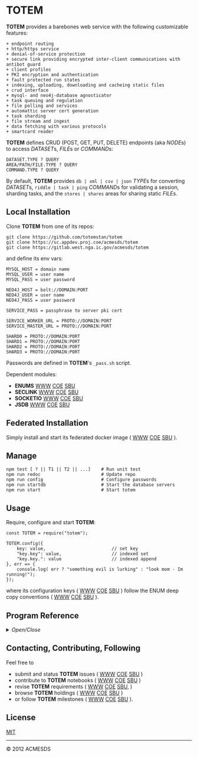 # TOTEM

**TOTEM** provides a barebones web service with the following customizable features:

	+ endpoint routing
	+ http/https service
	+ denial-of-service protection
	+ secure link providing encrypted inter-client communications with antibot guard
	+ client profiles 
	+ PKI encryption and authentication
	+ fault protected run states
	+ indexing, uploading, downloading and cacheing static files
	+ crud interface
	+ mysql- and neo4j-database agnosticator
	+ task queuing and regulation
	+ file polling and services
	+ automattic server cert generation
	+ task sharding
	+ file stream and ingest
	+ data fetching with various protocols
	+ smartcard reader
  
**TOTEM** defines CRUD (POST, GET, PUT, DELETE) endpoints (aka *NODE*s) to access *DATASET*s, 
*FILE*s or *COMMAND*s:

	DATASET.TYPE ? QUERY
	AREA/PATH/FILE.TYPE ? QUERY
	COMMAND.TYPE ? QUERY

By default, **TOTEM** provides `db | xml | csv | json` *TYPE*s for converting *DATASET*s, 
`riddle | task | ping` *COMMAND*s for validating a session, sharding tasks,
and the `stores | shares` areas for sharing static *FILE*s.

## Local Installation

Clone **TOTEM** from one of its repos:

	git clone https://github.com/totemstan/totem
	git clone https://sc.appdev.proj.coe/acmesds/totem
	git clone https://gitlab.west.nga.ic.gov/acmesds/totem

and define its env vars:

	MYSQL_HOST = domain name
	MYSQL_USER = user name
	MYSQL_PASS = user password
	
	NEO4J_HOST = bolt://DOMAIN:PORT
	NEO4J_USER = user name
	NEO4J_PASS = user password

	SERVICE_PASS = passphrase to server pki cert
	
	SERVICE_WORKER_URL = PROTO://DOMAIN:PORT
	SERVICE_MASTER_URL = PROTO://DOMAIN:PORT
	
	SHARD0 = PROTO://DOMAIN:PORT
	SHARD1 = PROTO://DOMAIN:PORT
	SHARD2 = PROTO://DOMAIN:PORT
	SHARD3 = PROTO://DOMAIN:PORT

Passwords are defined in **TOTEM**'s `_pass.sh` script.

Dependent modules:

+ **ENUMS** [WWW](https://github.com/totemstan/enums)  [COE](https://sc.appdev.proj.coe/acmesds/enums)  [SBU](https://gitlab.west.nga.ic.gov/acmesds/enums)  
+ **SECLINK** [WWW](https://github.com/totemstan/securelink)  [COE](https://sc.appdev.proj.coe/acmesds/securelink)  [SBU](https://gitlab.west.nga.ic.gov/acmesds/securelink)  
+ **SOCKETIO** [WWW](https://github.com/totemstan/socketio)  [COE](https://sc.appdev.proj.coe/acmesds/socketio)  [SBU](https://gitlab.west.nga.ic.gov/acmesds/socketio)  
+ **JSDB** [WWW](https://github.com/totemstan/jsdb)  [COE](https://sc.appdev.proj.coe/acmesds/jsdb)  [SBU](https://gitlab.west.nga.ic.gov/acmesds/jsdb)  

## Federated Installation

Simply install and start its federated docker image (
[WWW](https://github.com/totemstan/dockify) 
[COE](https://sc.appdev.proj.coe/acmesds/dockify)
[SBU](https://gitlab.west.nga.ic.gov/acmesds/dockify)
).

## Manage 

	npm test [ ? || T1 || T2 || ...]	# Run unit test
	npm run redoc						# Update repo
	npm run config						# Configure passwords
	npm run startdb						# Start the database servers
	npm run start						# Start totem

## Usage

Require, configure and start **TOTEM**:
	
	const TOTEM = require("totem");

	TOTEM.config({
		key: value, 						// set key
		"key.key": value, 					// indexed set
		"key.key.": value					// indexed append
	}, err => {
		console.log( err ? "something evil is lurking" : "look mom - Im running!");
	});

where its configuration keys (
[WWW](http://totem.zapto.org/shares/prm/totem/index.html) 
[COE](https://totem.west.ile.nga.ic.gov/shares/prm/totem/index.html) 
[SBU](https://totem.nga.mil/shares/prm/totem/index.html)
)
follow the ENUM deep copy conventions (
[WWW](https://github.com/totemstan/enum) 
[COE](https://sc.appdev.proj.coe/acmesds/enum) 
[SBU](https://gitlab.west.nga.ic.gov/acmesds/enum)
).

## Program Reference
<details>
<summary>
<i>Open/Close</i>
</summary>
## Modules

<dl>
<dt><a href="#module_TOTEM">TOTEM</a></dt>
<dd><p>Provides a <a href="https://github.com/totemstan/totem">barebones web service</a>.  This module documented 
in accordance with <a href="https://jsdoc.app/">jsdoc</a>.</p>
</dd>
<dt><a href="#module_ENDPTS">ENDPTS</a></dt>
<dd><p>Provide TOTEM endpoints.</p>
</dd>
</dl>

<a name="module_TOTEM"></a>

## TOTEM
Provides a [barebones web service](https://github.com/totemstan/totem).  This module documented 
in accordance with [jsdoc](https://jsdoc.app/).

**Requires**: <code>module:http</code>, <code>module:https</code>, <code>module:fs</code>, <code>module:constants</code>, <code>module:cluster</code>, <code>module:child\_process</code>, <code>module:os</code>, <code>module:stream</code>, <code>module:vm</code>, <code>module:crypto</code>, <code>module:enums</code>, <code>module:jsdb</code>, <code>module:securelink</code>, <code>module:socketio</code>, <code>module:mime</code>, <code>module:mysql</code>, <code>module:xml2js</code>, <code>module:toobusy</code>, <code>module:json2csv</code>, <code>module:js2xmlparser</code>, <code>module:toobusy-js</code>, <code>module:cheerio</code>  
**Example**  
```js
// npm test T1
// Create simple service but dont start it.
Log({
	msg: "Im simply a Totem interface so Im not even running as a service", 
	default_fetcher_endpts: TOTEM.byTable,
	default_protect_mode: TOTEM.guard,
	default_cores_used: TOTEM.cores
});
```
**Example**  
```js
// npm test T2
// Totem service running in fault protection mode, no database, no UI; but I am running
// with 2 workers and the default endpoint routes.

TOTEM.config({
	mysql: null,
	guard: true,
	cores: 2
}, sql => {

	Log( 
`I'm a Totem service running in fault protection mode, no database, no UI; but I am running
with 2 workers and the default endpoint routes` );

});
```
**Example**  
```js
// npm test T3
// A Totem service with no workers.

TOTEM.config({
}, sql => {
	Log( 
`I'm a Totem service with no workers. I do, however, have a mysql database from which I've derived 
my startup options (see the openv.apps table for the Nick="Totem1").  
No endpoints to speak off (execept for the standard wget, riddle, etc) but you can hit "/files/" to index 
these files. `
	);
});
```
**Example**  
```js
// npm test T4
// Only 1 worker, unprotected, a mysql database, and two endpoints.

TOTEM.config({
	byTable: {
		dothis: function dothis(req,res) {  //< named handlers are shown in trace in console
			res( "123" );

			Log("", {
				do_query: req.query
			});
		},

		dothat: function dothat(req,res) {

			if (req.query.x)
				res( [{x:req.query.x+1,y:req.query.x+2}] );
			else
				res( new Error("We have a problem huston") );

			Log("", {
				msg: `Like dothis, but needs an ?x=value query`, 
				or_query: req.query,
				or_user: req.client
			});
		}
	}
}, sql => {
	Log("", {
		msg:
`As always, if the openv.apps Encrypt is set for the Nick="Totem" app, this service is now **encrypted** [*]
and has https (vs http) endpoints, here /dothis and /dothat endpoints.  Ive only requested only 1 worker (
aka core), Im running unprotected, and have a mysql database.  
[*] If my NICK.pfx does not already exists, Totem will create its password protected NICK.pfx cert from the
associated public NICK.crt and private NICK.key certs it creates.`,
		my_endpoints: T.byTable
	});
});
```
**Example**  
```js
// npm test T5
// no cores but a mysql database and an anti-bot shield

TOTEM.config({
	riddles: 20
}, sql => {
	Log("", {
		msg:
`I am Totem client, with no cores but I do have mysql database and I have an anti-bot shield!!  Anti-bot
shields require a Encrypted service, and a UI (like that provided by DEBE) to be of any use.`, 
		mysql_derived_parms: T.site
	});
});
```
**Example**  
```js
// npm test T6
// Testing tasker with database, 3 cores and an additional /test endpoint.

TOTEM.config({
	guard: false,	// ex override default 
	cores: 3,		// ex override default

	"byTable.": {  // define endpoints
		test: function (req,res) {
			res(" here we go");  // endpoint must always repond to its client 
			if (CLUSTER.isMaster)  // setup tasking examples on on master
				switch (req.query.opt || 1) {  // test example runTask
					case 1: 
						T.runTask({  // setup tasking for loops over these keys
							keys: "i,j",
							i: [1,2,3],
							j: [4,5]
						}, 
							// define the task which returns a message msg
							($) => "hello i,j=" + [i,j] + " from worker " + $.worker + " on " + $.node, 

							// define the message msg handler
							(msg) => console.log(msg)
						);
						break;

					case 2:
						T.runTask({
							qos: 1,
							keys: "i,j",
							i: [1,2,3],
							j: [4,5]
						}, 
							($) => "hello i,j=" + [i,j] + " from worker " + $.worker + " on " + $.node, 
							(msg) => console.log(msg)
						);
						break;

					case 3:
						break;
				}

		}
	}

}, sql => {
	Log( "Testing runTask with database and 3 cores at /test endpoint" );
});
```
**Example**  
```js
// npm test T7
// Conduct db maintenance

TOTEM.config({
}, sql => {				
	Log( "db maintenance" );

	if (CLUSTER.isMaster)
		switch (process.argv[3]) {
			case 1: 
				sql.query( "select voxels.id as voxelID, chips.id as chipID from openv.voxels left join openv.chips on voxels.Ring = chips.Ring", function (err,recs) {
					recs.forEach( rec => {
						sql.query("update openv.voxels set chipID=? where ID=?", [rec.chipID, rec.voxelID], err => {
							Log(err);
						});
					});
				});
				break;

			case 2:
				sql.query("select ID, Ring from openv.voxels", function (err, recs) {
					recs.forEach( rec => {
						sql.query(
							"update openv.voxels set Point=geomFromText(?) where ?", 
							[ `POINT(${rec.Ring[0][0].x} ${rec.Ring[0][0].y})` , {ID: rec.ID} ], 
							err => {
								Log(err);
						});
					});
				});
				break;

			case 3:
				sql.query( "select voxels.id as voxelID, cache.id as chipID from openv.voxels left join openv.cache on voxels.Ring = cache.geo1", function (err,recs) {
					Log(err);
					recs.forEach( rec => {
						sql.query("update openv.voxels set chipID=? where ID=?", [rec.chipID, rec.voxelID], err => {
							Log(err);
						});
					});
				});
				break;

			case 4:
				sql.query("select ID, geo1 from openv.cache where bank='chip'", function (err, recs) {
					recs.forEach( rec => {
						if (rec.geo1)
							sql.query(
								"update openv.cache set x1=?, x2=? where ?", 
								[ rec.geo1[0][0].x, rec.geo1[0][0].y, {ID: rec.ID} ], 
								err => {
									Log(err);
							});
					});
				});
				break;

			case 5: 
				var parms = {
ring: "[degs] closed ring [lon, lon], ... ]  specifying an area of interest on the earth's surface",
"chip length": "[m] length of chip across an edge",
"chip samples": "[pixels] number of pixels across edge of chip"
				};
				//get all tables and revise field comments with info data here -  archive parms - /parms in flex will
				//use getfileds to get comments and return into

			case 6:
				var 
					RAN = require("../randpr"),
					ran = new RAN({
						models: ["sinc"],
						Mmax: 150,  // max coherence intervals
						Mstep: 5 	// step intervals
					});

				ran.config( function (pc) {
					var 
						vals = pc.values,
						vecs = pc.vectors,
						N = vals.length, 
						ref = vals[N-1];

					vals.forEach( (val, idx) => {
						var
							save = {
								correlation_model: pc.model,
								coherence_intervals: pc.intervals,
								eigen_value: val,
								eigen_index: idx,
								ref_value: ref,
								max_intervals: ran.Mmax,
								eigen_vector: JSON.stringify( vecs[idx] )
							};

						sql.query("INSERT INTO openv.pcs SET ? ON DUPLICATE KEY UPDATE ?", [save,save] );	
					});
				});
				break;	
		}
});		
```
**Example**  
```js
// npm test T8
// Conduct neo4j database maintenance

const $ = require("../man/man.js");
TOTEM.config();
neoThread( neo => {
	neo.cypher( "MATCH (n:gtd) RETURN n", {}, (err,nodes) => {
		Log("nodes",err,nodes.length,nodes[0]);
		var map = {};
		nodes.forEach( (node,idx) => map[node.n.name] = idx );
		//Log(">map",map);

		neo.cypher( "MATCH (a:gtd)-[r]->(b:gtd) RETURN r", {}, (err,edges) => {
			Log("edges",err,edges.length,edges[0]);
			var 
				N = nodes.length,	
				cap = $([N,N], (u,v,C) => C[u][v] = 0 ),
				lambda = $([N,N], (u,v,L) => L[u][v] = 0),
				lamlist = $(N, (n,L) => L[n] = [] );

			edges.forEach( edge => cap[map[edge.r.srcId]][map[edge.r.tarId]] = 1 );

			//Log(">cap",cap);

			for (var s=0; s<N; s++)
				for (var t=s+1; t<N; t++) {
					var 
						{cutset} = $.MaxFlowMinCut(cap,s,t),
						cut = lambda[s][t] = lambda[t][s] = cutset.length;

					lamlist[cut].push([s,t]);
				}

			lamlist.forEach( (list,r) => {
				if ( r && list.length ) Log(r,list);
			});

		});
	});
});	
</details>
```

* [TOTEM](#module_TOTEM)
    * _static_
        * [.errors](#module_TOTEM.errors)
        * [.tasking](#module_TOTEM.tasking)
        * [.dogs](#module_TOTEM.dogs)
        * [.createCert](#module_TOTEM.createCert)
        * [.stop](#module_TOTEM.stop)
        * [.sqlThread](#module_TOTEM.sqlThread)
        * [.neoThread](#module_TOTEM.neoThread)
        * [.crudIF](#module_TOTEM.crudIF)
        * [.reqFlags](#module_TOTEM.reqFlags)
        * [.secureLink](#module_TOTEM.secureLink)
        * [.cores](#module_TOTEM.cores)
        * [.onFile](#module_TOTEM.onFile)
        * [.modTimes](#module_TOTEM.modTimes)
        * [.behindProxy](#module_TOTEM.behindProxy)
        * [.name](#module_TOTEM.name)
        * [.passEncrypted](#module_TOTEM.passEncrypted)
        * [.$master](#module_TOTEM.$master)
        * [.site](#module_TOTEM.site)
        * [.filterRecords](#module_TOTEM.filterRecords)
        * [.byTable](#module_TOTEM.byTable)
        * [.byAction](#module_TOTEM.byAction)
        * [.byType](#module_TOTEM.byType)
        * [.byArea](#module_TOTEM.byArea)
        * [.trustStore](#module_TOTEM.trustStore)
        * [.server](#module_TOTEM.server)
        * [.select](#module_TOTEM.select)
        * [.update](#module_TOTEM.update)
        * [.delete](#module_TOTEM.delete)
        * [.insert](#module_TOTEM.insert)
        * [.execute](#module_TOTEM.execute)
        * [.guard](#module_TOTEM.guard)
        * [.guards](#module_TOTEM.guards)
        * [.admitRules](#module_TOTEM.admitRules)
        * [.riddles](#module_TOTEM.riddles)
        * [.paths](#module_TOTEM.paths)
        * [.uploadFile](#module_TOTEM.uploadFile)
        * [.busyTime](#module_TOTEM.busyTime)
        * [.cache](#module_TOTEM.cache)
        * [.routeRequest(req, res)](#module_TOTEM.routeRequest)
        * [.config(opts, cb)](#module_TOTEM.config)
            * [~configService(agent)](#module_TOTEM.config..configService)
                * [~createServer()](#module_TOTEM.config..configService..createServer)
                    * [~startServer(server, port, cb)](#module_TOTEM.config..configService..createServer..startServer)
        * [.runTask(opts, task, cb)](#module_TOTEM.runTask)
        * [.watchFile(path, callback)](#module_TOTEM.watchFile)
        * [.getBrick(client, name, cb)](#module_TOTEM.getBrick)
        * [.setContext()](#module_TOTEM.setContext)
    * _inner_
        * [~parseXML(cb)](#module_TOTEM..parseXML) ⇐ <code>String</code>
        * [~stopService()](#module_TOTEM..stopService)
        * [~createCert(owner, password, cb)](#module_TOTEM..createCert)
        * [~resolveClient(req, res)](#module_TOTEM..resolveClient)
        * [~uploadFile(client, source, sinkPath, tags, cb)](#module_TOTEM..uploadFile)
        * [~selectDS(req, res)](#module_TOTEM..selectDS)
        * [~insertDS(req, res)](#module_TOTEM..insertDS)
        * [~deleteDS(req, res)](#module_TOTEM..deleteDS)
        * [~updateDS(req, res)](#module_TOTEM..updateDS)
        * [~executeDS(req, res)](#module_TOTEM..executeDS)
        * [~TSR](#module_TOTEM..TSR) : <code>function</code>

<a name="module_TOTEM.errors"></a>

### TOTEM.errors
Error messages

**Kind**: static property of [<code>TOTEM</code>](#module_TOTEM)  
**Cfg**: <code>Object</code>  
<a name="module_TOTEM.tasking"></a>

### TOTEM.tasking
Common methods for task sharding

**Kind**: static property of [<code>TOTEM</code>](#module_TOTEM)  
**Cfg**: <code>Object</code>  
<a name="module_TOTEM.dogs"></a>

### TOTEM.dogs
Watchdogs {name: dog(sql, lims), ... } run at intervals dog.cycle seconds usings its
dog.trace, dog.parms, sql connector and threshold parameters.

**Kind**: static property of [<code>TOTEM</code>](#module_TOTEM)  
**Cfg**: <code>Object</code>  
<a name="module_TOTEM.createCert"></a>

### TOTEM.createCert
Create a PKI cert given user name and password.

**Kind**: static property of [<code>TOTEM</code>](#module_TOTEM)  
**Cfg**: <code>Function</code>  

| Param | Type | Description |
| --- | --- | --- |
| path | <code>String</code> | to file being watched |
| callback | <code>function</code> | cb(sql, name, path) when file at path has changed |

<a name="module_TOTEM.stop"></a>

### TOTEM.stop
Stop the server.

**Kind**: static property of [<code>TOTEM</code>](#module_TOTEM)  
**Cfg**: <code>Function</code>  
<a name="module_TOTEM.sqlThread"></a>

### TOTEM.sqlThread
Thread a new sql connection to a callback.

**Kind**: static property of [<code>TOTEM</code>](#module_TOTEM)  
**Cfg**: <code>Function</code>  

| Param | Type | Description |
| --- | --- | --- |
| cb | <code>function</code> | callback(sql connector) |

<a name="module_TOTEM.neoThread"></a>

### TOTEM.neoThread
Thread a new neo4j connection to a callback.

**Kind**: static property of [<code>TOTEM</code>](#module_TOTEM)  
**Cfg**: <code>Function</code>  

| Param | Type | Description |
| --- | --- | --- |
| cb | <code>function</code> | callback(sql connector) |

<a name="module_TOTEM.crudIF"></a>

### TOTEM.crudIF
REST-to-CRUD translations

**Kind**: static property of [<code>TOTEM</code>](#module_TOTEM)  
**Cfg**: <code>Object</code>  
<a name="module_TOTEM.reqFlags"></a>

### TOTEM.reqFlags
Options to parse request flags

**Kind**: static property of [<code>TOTEM</code>](#module_TOTEM)  
**Cfg**: <code>Object</code>  
<a name="module_TOTEM.secureLink"></a>

### TOTEM.secureLink
Enabled to support web sockets

**Kind**: static property of [<code>TOTEM</code>](#module_TOTEM)  
**Cfg**: <code>Boolean</code> [sockets=false]  
<a name="module_TOTEM.cores"></a>

### TOTEM.cores
Number of worker cores (0 for master-only).  If cores>0, masterport should != workPort, master becomes HTTP server, and workers
become HTTP/HTTPS depending on encrypt option.  In the coreless configuration, master become HTTP/HTTPS depending on 
encrypt option, and there are no workers.  In this way, a client can access stateless workers on the workerport, and stateful 
workers via the masterport.

**Kind**: static property of [<code>TOTEM</code>](#module_TOTEM)  
**Cfg**: <code>Number</code> [cores=0]  
<a name="module_TOTEM.onFile"></a>

### TOTEM.onFile
Folder watching callbacks cb(path)

**Kind**: static property of [<code>TOTEM</code>](#module_TOTEM)  
**Cfg**: <code>Object</code>  
<a name="module_TOTEM.modTimes"></a>

### TOTEM.modTimes
File mod-times tracked as OS will trigger multiple events when file changed

**Kind**: static property of [<code>TOTEM</code>](#module_TOTEM)  
**Cfg**: <code>Object</code>  
<a name="module_TOTEM.behindProxy"></a>

### TOTEM.behindProxy
Enable if https server being proxied

**Kind**: static property of [<code>TOTEM</code>](#module_TOTEM)  
**Cfg**: <code>Boolean</code> [behindProxy=false]  
<a name="module_TOTEM.name"></a>

### TOTEM.name
Service name used to
	1) derive site parms from mysql openv.apps by Nick=name
	2) set mysql name.table for guest clients,
	3) identify server cert name.pfx file.

If the Nick=name is not located in openv.apps, the supplied	config() options 
are not overridden.

**Kind**: static property of [<code>TOTEM</code>](#module_TOTEM)  
<a name="module_TOTEM.passEncrypted"></a>

### TOTEM.passEncrypted
Enabled when master/workers on encrypted service

**Kind**: static property of [<code>TOTEM</code>](#module_TOTEM)  
**Cfg**: <code>Boolean</code>  
<a name="module_TOTEM.$master"></a>

### TOTEM.$master
Host information: https encryption passphrase,
domain name of workers, domain name of master.

**Kind**: static property of [<code>TOTEM</code>](#module_TOTEM)  
**Cfg**: <code>String</code> [name="Totem"]  
<a name="module_TOTEM.site"></a>

### TOTEM.site
Site context extended by the mysql derived query when service starts

**Kind**: static property of [<code>TOTEM</code>](#module_TOTEM)  
**Cfg**: <code>Object</code>  
<a name="module_TOTEM.filterRecords"></a>

### TOTEM.filterRecords
Endpoint filterRecords cb(data data as string || error)

**Kind**: static property of [<code>TOTEM</code>](#module_TOTEM)  
**Cfg**: <code>Object</code>  
<a name="module_TOTEM.byTable"></a>

### TOTEM.byTable
By-table endpoint routers {table: method(req,res), ... } for data fetchers, system and user management

**Kind**: static property of [<code>TOTEM</code>](#module_TOTEM)  
**Cfg**: <code>Object</code>  
<a name="module_TOTEM.byAction"></a>

### TOTEM.byAction
By-action endpoint routers for accessing engines

**Kind**: static property of [<code>TOTEM</code>](#module_TOTEM)  
**Cfg**: <code>Object</code>  
<a name="module_TOTEM.byType"></a>

### TOTEM.byType
By-type endpoint routers  {type: method(req,res), ... } for accessing dataset readers

**Kind**: static property of [<code>TOTEM</code>](#module_TOTEM)  
**Cfg**: <code>Object</code>  
<a name="module_TOTEM.byArea"></a>

### TOTEM.byArea
By-area endpoint routers {area: method(req,res), ... } for sending/cacheing files

**Kind**: static property of [<code>TOTEM</code>](#module_TOTEM)  
**Cfg**: <code>Object</code>  
<a name="module_TOTEM.trustStore"></a>

### TOTEM.trustStore
Trust store extened with certs in the certs.truststore folder when the service starts in encrypted mode

**Kind**: static property of [<code>TOTEM</code>](#module_TOTEM)  
**Cfg**: <code>Object</code>  
<a name="module_TOTEM.server"></a>

### TOTEM.server
CRUDE (req,res) method to respond to Totem request

**Kind**: static property of [<code>TOTEM</code>](#module_TOTEM)  
**Cfg**: <code>Object</code>  
<a name="module_TOTEM.select"></a>

### TOTEM.select
CRUDE (req,res) method to respond to a select||GET request

**Kind**: static property of [<code>TOTEM</code>](#module_TOTEM)  
**Cfg**: <code>Function</code>  

| Param | Type | Description |
| --- | --- | --- |
| req | <code>Object</code> | Totem session request |
| res | <code>TSR</code> | Totem session response |

<a name="module_TOTEM.update"></a>

### TOTEM.update
CRUDE (req,res) method to respond to a update||POST request

**Kind**: static property of [<code>TOTEM</code>](#module_TOTEM)  
**Cfg**: <code>Function</code>  

| Param | Type | Description |
| --- | --- | --- |
| req | <code>Object</code> | Totem session request |
| res | <code>TSR</code> | Totem session response |

<a name="module_TOTEM.delete"></a>

### TOTEM.delete
CRUDE (req,res) method to respond to a delete||DELETE request

**Kind**: static property of [<code>TOTEM</code>](#module_TOTEM)  
**Cfg**: <code>Function</code>  

| Param | Type | Description |
| --- | --- | --- |
| req | <code>Object</code> | Totem session request |
| res | <code>TSR</code> | Totem session response |

<a name="module_TOTEM.insert"></a>

### TOTEM.insert
CRUDE (req,res) method to respond to a insert||PUT request

**Kind**: static property of [<code>TOTEM</code>](#module_TOTEM)  
**Cfg**: <code>Function</code>  

| Param | Type | Description |
| --- | --- | --- |
| req | <code>Object</code> | Totem session request |
| res | <code>TSR</code> | Totem session response |

<a name="module_TOTEM.execute"></a>

### TOTEM.execute
CRUDE (req,res) method to respond to a Totem request

**Kind**: static property of [<code>TOTEM</code>](#module_TOTEM)  
**Cfg**: <code>Function</code>  

| Param | Type | Description |
| --- | --- | --- |
| req | <code>Object</code> | Totem session request |
| res | <code>TSR</code> | Totem session response |

<a name="module_TOTEM.guard"></a>

### TOTEM.guard
Enable/disable service fault protection guards

**Kind**: static property of [<code>TOTEM</code>](#module_TOTEM)  
**Cfg**: <code>Boolean</code>  
<a name="module_TOTEM.guards"></a>

### TOTEM.guards
Service guard modes

**Kind**: static property of [<code>TOTEM</code>](#module_TOTEM)  
**Cfg**: <code>Object</code>  
<a name="module_TOTEM.admitRules"></a>

### TOTEM.admitRules
Client admission rules

**Kind**: static property of [<code>TOTEM</code>](#module_TOTEM)  
**Cfg**: <code>Object</code>  
<a name="module_TOTEM.riddles"></a>

### TOTEM.riddles
Number of antibot riddles to extend

**Kind**: static property of [<code>TOTEM</code>](#module_TOTEM)  
**Cfg**: <code>Number</code> [riddles=0]  
<a name="module_TOTEM.paths"></a>

### TOTEM.paths
Default paths to service files

**Kind**: static property of [<code>TOTEM</code>](#module_TOTEM)  
**Cfg**: <code>Object</code>  
<a name="module_TOTEM.uploadFile"></a>

### TOTEM.uploadFile
File uploader

**Kind**: static property of [<code>TOTEM</code>](#module_TOTEM)  
**Cfg**: <code>Function</code>  
<a name="module_TOTEM.busyTime"></a>

### TOTEM.busyTime
Server toobusy check period in seconds

**Kind**: static property of [<code>TOTEM</code>](#module_TOTEM)  
**Cfg**: <code>Number</code>  
<a name="module_TOTEM.cache"></a>

### TOTEM.cache
File cache

**Kind**: static property of [<code>TOTEM</code>](#module_TOTEM)  
**Cfg**: <code>Object</code>  
<a name="module_TOTEM.routeRequest"></a>

### TOTEM.routeRequest(req, res)
Route NODE = /DATASET.TYPE requests using the configured byArea, byType, byTable, 
byActionTable then byAction routers.	

The provided response method accepts a string, an objects, an array, an error, or 
a file-cache function and terminates the session's sql connection.  The client is 
validated and their session logged.

**Kind**: static method of [<code>TOTEM</code>](#module_TOTEM)  
**Cfg**: <code>Function</code>  

| Param | Type | Description |
| --- | --- | --- |
| req | <code>Object</code> | session request |
| res | <code>Object</code> | session response |

<a name="module_TOTEM.config"></a>

### TOTEM.config(opts, cb)
Configure and start the service with options and optional callback when started.
Configure database, define site context, then protect, connect, start and initialize this server.

**Kind**: static method of [<code>TOTEM</code>](#module_TOTEM)  
**Cfg**: <code>Function</code>  

| Param | Type | Description |
| --- | --- | --- |
| opts | <code>Object</code> | configuration options following the Copy() conventions. |
| cb | <code>function</code> | callback(err) after service configured |


* [.config(opts, cb)](#module_TOTEM.config)
    * [~configService(agent)](#module_TOTEM.config..configService)
        * [~createServer()](#module_TOTEM.config..configService..createServer)
            * [~startServer(server, port, cb)](#module_TOTEM.config..configService..createServer..startServer)

<a name="module_TOTEM.config..configService"></a>

#### config~configService(agent)
Setup (connect, start then initialize) a service that will handle its request-response sessions
		with the provided agent(req,res).

		The session request is constructed in the following phases:

			// phase1 startRequest
			host: "proto://domain:port"	// requested host 
			cookie: "...."		// client cookie string
			agent: "..."		// client browser info
			ipAddress: "..."	// client ip address
			referer: "proto://domain:port/query"	//  url during a cross-site request
			method: "GET|PUT|..." 			// http request method
			action: "select|update| ..."	// corresponding crude name
			started: date		// date stamp when requested started
			encrypted: bool		// true if request on encrypted server
			post: "..."			// raw body text
			url	: "/query"		// requested url path
			reqSocket: socket	// socket to retrieve client cert 
			resSocket: socket	// socket to accept response
			sql: connector 		// sql database connector 
			site: {...}			// site info
			
			// phase2 startResponse
			log: {...}			// info to trap socket stats
			client: "..."		// name of client from cert or "guest"
			cert: {...} 		// full client cert

			// phase3 routeRequest 
			files: [...]		// list of files being uploaded
			canvas: {...}		// canvas being uploaded
			query: {...} 		// raw keys from url
			where: {...} 		// sql-ized query keys from url
			body: {...}			// body keys from request 
			flags: {...} 		// flag keys from url
			index: {...}		// sql-ized index keys from url
			files: [...] 		// files uploaded
			path: "/[area/...]name.type"			// requested resource
			area: "name"		// file area being requested
			table: "name"		// name of sql table being requested
			ds:	"db.name"		// fully qualified sql table
			body: {...}			// json parsed post
			type: "type" 		// type part

**Kind**: inner method of [<code>config</code>](#module_TOTEM.config)  

| Param | Type | Description |
| --- | --- | --- |
| agent | <code>function</code> | callback(req,res) to handle session request-response |


* [~configService(agent)](#module_TOTEM.config..configService)
    * [~createServer()](#module_TOTEM.config..configService..createServer)
        * [~startServer(server, port, cb)](#module_TOTEM.config..configService..createServer..startServer)

<a name="module_TOTEM.config..configService..createServer"></a>

##### configService~createServer()
Create and start the HTTP/HTTPS server.  If starting a HTTPS server, the truststore
			is scanned for PKI certs.

**Kind**: inner method of [<code>configService</code>](#module_TOTEM.config..configService)  
<a name="module_TOTEM.config..configService..createServer..startServer"></a>

###### createServer~startServer(server, port, cb)
Start service and attach listener.  Established the secureLink if configured.  Establishes
				server-busy tests to thwart deniel-of-service attackes and process guards to trap faults.  When
				starting the master process, other configurations are completed.  Watchdogs and proxies are
				also established.

**Kind**: inner method of [<code>createServer</code>](#module_TOTEM.config..configService..createServer)  

| Param | Type | Description |
| --- | --- | --- |
| server | <code>Object</code> | server being started |
| port | <code>Numeric</code> | port number to listen on |
| cb | <code>function</code> | callback listener cb(Req,Res) |

<a name="module_TOTEM.runTask"></a>

### TOTEM.runTask(opts, task, cb)
Shard one or more tasks to workers residing in a compute node cloud.

**Kind**: static method of [<code>TOTEM</code>](#module_TOTEM)  
**Cfg**: <code>Function</code>  

| Param | Type | Description |
| --- | --- | --- |
| opts | <code>Object</code> | tasking options (see example) |
| task | <code>function</code> | runTask of the form ($) => {return msg} where $ contains process info |
| cb | <code>function</code> | callback of the form (msg) => {...} to process msg returned by task |

**Example**  
```js
runTask({  		// example
	keys: "i,j,k",  	// e.g. array indecies
	i: [0,1,2,3],  		// domain of index i
	j: [4,8],				// domain of index j
	k: [0],					// domain of index k
	qos: 0,				// regulation time in ms if not zero
	local: false, 		// enable to run task local, i.e. w/o workers and nodes
	workers: 4, 		// limit number of workers (aka cores) per node
	nodes: 3 			// limit number of nodes (ala locales) in the cluster
}, 
	// here, a simple task that returns a message 
	$ => "my result is " + (i + j*k) + " from " + $.worker + " on "  + $.node,

	// here, a simple callback that displays the task results
	msg => console.log(msg) 
);
```
<a name="module_TOTEM.watchFile"></a>

### TOTEM.watchFile(path, callback)
Establish smart file watcher when file at area/name has changed.

**Kind**: static method of [<code>TOTEM</code>](#module_TOTEM)  
**Cfg**: <code>Function</code>  

| Param | Type | Description |
| --- | --- | --- |
| path | <code>String</code> | to file being watched |
| callback | <code>function</code> | cb(sql, name, path) when file at path has changed |

<a name="module_TOTEM.getBrick"></a>

### TOTEM.getBrick(client, name, cb)
Get (or create if needed) a file with callback cb(fileID, sql) if no errors

**Kind**: static method of [<code>TOTEM</code>](#module_TOTEM)  
**Cfg**: <code>Function</code>  

| Param | Type | Description |
| --- | --- | --- |
| client | <code>String</code> | owner of file |
| name | <code>String</code> | of file to get/make |
| cb | <code>function</code> | callback(file, sql) if no errors |

<a name="module_TOTEM.setContext"></a>

### TOTEM.setContext()
Sets the site context parameters.

**Kind**: static method of [<code>TOTEM</code>](#module_TOTEM)  
**Cfg**: <code>Function</code>  
<a name="module_TOTEM..parseXML"></a>

### TOTEM~parseXML(cb) ⇐ <code>String</code>
Parse XML string into json and callback cb(json)

**Kind**: inner method of [<code>TOTEM</code>](#module_TOTEM)  
**Extends**: <code>String</code>  

| Param | Type | Description |
| --- | --- | --- |
| cb | <code>function</code> | callback( json || null if error ) |

<a name="module_TOTEM..stopService"></a>

### TOTEM~stopService()
Stop the server.

**Kind**: inner method of [<code>TOTEM</code>](#module_TOTEM)  
<a name="module_TOTEM..createCert"></a>

### TOTEM~createCert(owner, password, cb)
Create a cert for the desired owner with the desired passphrase then 
callback cb() when complete.

**Kind**: inner method of [<code>TOTEM</code>](#module_TOTEM)  

| Param | Type | Description |
| --- | --- | --- |
| owner | <code>String</code> | userID to own this cert |
| password | <code>String</code> | for this cert |
| cb | <code>function</code> | callback when completed |

<a name="module_TOTEM..resolveClient"></a>

### TOTEM~resolveClient(req, res)
Validate a client's session by attaching a log, profile, group, client, 
cert and joined info to this `req` request then callback `res`(error) with 
a null `error` if the session was sucessfully validated.

**Kind**: inner method of [<code>TOTEM</code>](#module_TOTEM)  

| Param | Type | Description |
| --- | --- | --- |
| req | <code>Object</code> | totem session request |
| res | <code>TSR</code> | totem session responder |

<a name="module_TOTEM..uploadFile"></a>

### TOTEM~uploadFile(client, source, sinkPath, tags, cb)
Uploads a source stream `srcStream` to a target file `sinkPath` owned by the 
specified `client`; optional `tags` are tagged to the upload and the callback 
`cb` is made if the upload was successful.

**Kind**: inner method of [<code>TOTEM</code>](#module_TOTEM)  

| Param | Type | Description |
| --- | --- | --- |
| client | <code>String</code> | file owner |
| source | <code>Stream</code> | stream |
| sinkPath | <code>String</code> | path to target file |
| tags | <code>Object</code> | hash of tags to add to file |
| cb | <code>function</code> | callback(file) if upload successful |

<a name="module_TOTEM..selectDS"></a>

### TOTEM~selectDS(req, res)
CRUD select endpoint.

**Kind**: inner method of [<code>TOTEM</code>](#module_TOTEM)  

| Param | Type | Description |
| --- | --- | --- |
| req | <code>Object</code> | Totem session request |
| res | <code>TSR</code> | Totem session responder |

<a name="module_TOTEM..insertDS"></a>

### TOTEM~insertDS(req, res)
CRUD insert endpoint.

**Kind**: inner method of [<code>TOTEM</code>](#module_TOTEM)  

| Param | Type | Description |
| --- | --- | --- |
| req | <code>Object</code> | Totem session request |
| res | <code>TSR</code> | Totem response callback |

<a name="module_TOTEM..deleteDS"></a>

### TOTEM~deleteDS(req, res)
CRUD delete endpoint.

**Kind**: inner method of [<code>TOTEM</code>](#module_TOTEM)  

| Param | Type | Description |
| --- | --- | --- |
| req | <code>Object</code> | Totem session request |
| res | <code>function</code> | Totem response callback |

<a name="module_TOTEM..updateDS"></a>

### TOTEM~updateDS(req, res)
CRUD update endpoint.

**Kind**: inner method of [<code>TOTEM</code>](#module_TOTEM)  

| Param | Type | Description |
| --- | --- | --- |
| req | <code>Object</code> | Totem session request |
| res | <code>function</code> | Totem response callback |

<a name="module_TOTEM..executeDS"></a>

### TOTEM~executeDS(req, res)
CRUD execute endpoint.

**Kind**: inner method of [<code>TOTEM</code>](#module_TOTEM)  

| Param | Type | Description |
| --- | --- | --- |
| req | <code>Object</code> | Totem session request |
| res | <code>function</code> | Totem response callback |

<a name="module_TOTEM..TSR"></a>

### TOTEM~TSR : <code>function</code>
Totem response callback.

**Kind**: inner typedef of [<code>TOTEM</code>](#module_TOTEM)  

| Param | Type | Description |
| --- | --- | --- |
| text | <code>string</code> \| <code>error</code> | Response message or error |

<a name="module_ENDPTS"></a>

## ENDPTS
Provide TOTEM endpoints.

**Requires**: <code>module:securelink</code>, <code>module:enums</code>, <code>module:cluster</code>  

* [ENDPTS](#module_ENDPTS)
    * [.ping(req, res)](#module_ENDPTS.ping)
    * [.task(req, res)](#module_ENDPTS.task)
    * [.riddle(req, res)](#module_ENDPTS.riddle)

<a name="module_ENDPTS.ping"></a>

### ENDPTS.ping(req, res)
Endpoint to test connectivity.

**Kind**: static method of [<code>ENDPTS</code>](#module_ENDPTS)  

| Param | Type | Description |
| --- | --- | --- |
| req | <code>Object</code> | Totem request |
| res | <code>function</code> | Totem response |

<a name="module_ENDPTS.task"></a>

### ENDPTS.task(req, res)
Endpoint to shard a task to the compute nodes.

**Kind**: static method of [<code>ENDPTS</code>](#module_ENDPTS)  

| Param | Type | Description |
| --- | --- | --- |
| req | <code>Object</code> | Totem request |
| res | <code>function</code> | Totem response |

<a name="module_ENDPTS.riddle"></a>

### ENDPTS.riddle(req, res)
Endpoint to validate clients response to an antibot challenge.

**Kind**: static method of [<code>ENDPTS</code>](#module_ENDPTS)  

| Param | Type | Description |
| --- | --- | --- |
| req | <code>Object</code> | Totem session request |
| res | <code>function</code> | Totem response callback |

</details>

## Contacting, Contributing, Following

Feel free to 
* submit and status **TOTEM** issues (
[WWW](http://totem.zapto.org/issues.view) 
[COE](https://totem.west.ile.nga.ic.gov/issues.view) 
[SBU](https://totem.nga.mil/issues.view)
)  
* contribute to **TOTEM** notebooks (
[WWW](http://totem.zapto.org/shares/notebooks/) 
[COE](https://totem.west.ile.nga.ic.gov/shares/notebooks/) 
[SBU](https://totem.nga.mil/shares/notebooks/)
)  
* revise **TOTEM** requirements (
[WWW](http://totem.zapto.org/reqts.view) 
[COE](https://totem.west.ile.nga.ic.gov/reqts.view) 
[SBU](https://totem.nga.mil/reqts.view), 
)  
* browse **TOTEM** holdings (
[WWW](http://totem.zapto.org/) 
[COE](https://totem.west.ile.nga.ic.gov/) 
[SBU](https://totem.nga.mil/)
)  
* or follow **TOTEM** milestones (
[WWW](http://totem.zapto.org/milestones.view) 
[COE](https://totem.west.ile.nga.ic.gov/milestones.view) 
[SBU](https://totem.nga.mil/milestones.view)
).

## License

[MIT](LICENSE)

* * *

&copy; 2012 ACMESDS
